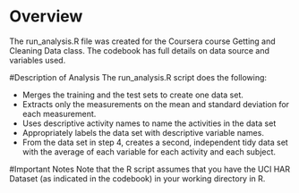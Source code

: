 # Overview
The run_analysis.R file was created for the Coursera course Getting and Cleaning Data class. The codebook has full details on data source and variables used. 

#Description of Analysis
The run_analysis.R script does the following:
* Merges the training and the test sets to create one data set.
* Extracts only the measurements on the mean and standard deviation for each measurement. 
* Uses descriptive activity names to name the activities in the data set
* Appropriately labels the data set with descriptive variable names. 
* From the data set in step 4, creates a second, independent tidy data set with the average of each variable for each activity and each subject.

#Important Notes
Note that the R script assumes that you have the UCI HAR Dataset (as indicated in the codebook) in your working directory in R.
